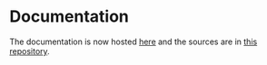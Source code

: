 
# Documentation

The documentation is now hosted [here](https://icepack.github.io) and the sources are in [this repository](https://github.com/icepack/website).
